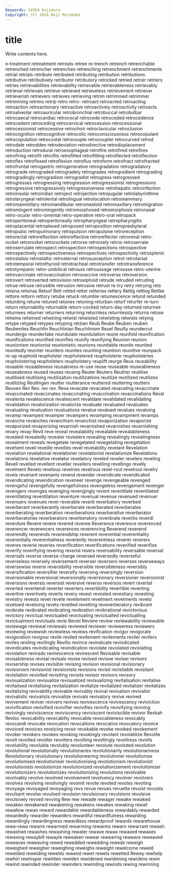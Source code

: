 ```yaml
---
Keywords: 14564 kojimura
Copyright: (C) 2024 Koji Murakami
---
```


# title

Write contents here.



e-treatment retreatment retreats retree re-trench retrench retrenchable retrenched retrencher retrenches
retrenching retrenchment retrenchments retrial retrials retribute retributed retributing retribution retributions
retributive retributively retributor retributory retricked retried retrier retriers retries retrievabilities
retrievability retrievable retrievableness retrievably retrieval retrievals retrieve retrieved retrieveless retrievement
retriever retrieverish retrievers retrieves retrieving retrim retrimmed retrimmer retrimming retrims
retrip retro retro- retroact retroacted retroacting retroaction retroactionary retroactive retroactively
retroactivity retroacts retroalveolar retroauricular retrobronchial retrobuccal retrobulbar retrocaecal retrocardiac retrocecal
retrocede retroceded retrocedence retrocedent retroceding retrocervical retrocession retrocessional retrocessionist retrocessive
retrochoir retroclavicular retroclusion retrocognition retrocognitive retrocolic retroconsciousness retrocopulant retrocopulation retrocostal
retrocouple retrocoupler retrocurved retrod retrodate retrodden retrodeviation retrodirective retrodisplacement retroduction
retrodural retroesophageal retrofire retrofired retrofires retrofiring retrofit retrofits retrofitted retrofitting
retroflected retroflection retroflex retroflexed retroflexion retroflux retroform retrofract retrofracted retrofrontal
retrogastric retrogenerative retrogradation retrogradatory retrograde retrograded retrogradely retrogrades retrogradient retrograding
retrogradingly retrogradism retrogradist retrogress retrogressed retrogresses retrogressing retrogression retrogressionist retrogressions
retrogressive retrogressively retrogressiveness retrohepatic retroinfection retroinsular retroiridian retroject retrojection retrojugular
retrolabyrinthine retrolaryngeal retrolental retrolingual retrolocation retromammary retromammillary retromandibular retromastoid retromaxillary
retromigration retromingent retromingently retromorphosed retromorphosis retronasal retro-ocular retro-omental retro-operative retro-oral
retropack retroperitoneal retroperitoneally retropharyngeal retropharyngitis retroplacental retroplexed retroposed retroposition retropresbyteral
retropubic retropulmonary retropulsion retropulsive retroreception retrorectal retroreflection retroreflective retroreflector retrorenal
retro-rocket retrorocket retrorockets retrorse retrorsely retros retroserrate retroserrulate retrospect retrospection
retrospections retrospective retrospectively retrospectiveness retrospectives retrospectivity retrosplenic retrostalsis retrostaltic retrosternal
retrosusception retrot retrotarsal retrotemporal retrothyroid retrotracheal retrotransfer retrotransference retrotympanic retro-umbilical
retrouss retroussage retrousse retro-uterine retrovaccinate retrovaccination retrovaccine retroverse retroversion retrovert
retroverted retrovision retroxiphoid retrude retruded retruding retrue retruse retrusible retrusion
retrusive retrust re-try retry retrying rets retsina retsinas Retsof Rett
retted retter retteries rettery Rettig retting Rettke rettore rettorn rettory
retube retuck retumble retumescence retund retunded retunding retune retuned retunes
retuning returban returf returfer re-turn return returnability returnable return-cocked return-day
returned returnee returnees returner returners returning returnless returnlessly returns retuse
retwine retwined retwining retwist retwisted retwisting retwists retying retype retyped
retypes retyping retzian Reub Reube Reuben reuben Reubenites Reuchlin Reuchlinian
Reuchlinism Reuel Reuilly reundercut reundergo reundertake reundulate reundulation reune reunfold
reunification reunifications reunified reunifies reunify reunifying Reunion reunion reunionism reunionist
reunionistic reunions reunitable reunite reunited reunitedly reuniter reuniters reunites reuniting
reunition reunitive reunpack re-up reuphold reupholster reupholstered reupholsterer reupholsteries reupholstering
reupholsters reupholstery reuplift reurge Reus reusability reusable reusableness reusabness re-use
reuse reuseable reuseableness reuseabness reused reuses reusing Reuter Reuters Reuther
reutilise reutilised reutilising reutilization reutilizations reutilize reutilized reutilizes reutilizing Reutlingen
reutter reutterance reuttered reuttering reutters Reuven Rev Rev. rev rev.
Reva revacate revacated revacating revaccinate revaccinated revaccinates revaccinating revaccination revaccinations
Reval revalenta revalescence revalescent revalidate revalidated revalidating revalidation revalorization revalorize
revaluate revaluated revaluates revaluating revaluation revaluations revalue revalued revalues revaluing
revamp revamped revamper revampers revamping revampment revamps revanche revanches revanchism
revanchist revaporization revaporize revaporized revaporizing revarnish revarnished revarnishes revarnishing revary
revay Revd reve reveal revealability revealable revealableness revealed revealedly revealer
revealers revealing revealingly revealingness revealment reveals revegetate revegetated revegetating revegetation
revehent reveil reveille reveilles revel revelability revelant Revelation revelation revelational
revelationer revelationist revelationize Revelations revelations revelative revelator revelatory reveled reveler
revelers reveling Revell revelled revellent reveller revellers revelling revellings revelly
revelment Revelo revelous revelries revelrous revel-rout revelrout revelry revels revenant
revenants revend revender revendicate revendicated revendicating revendication reveneer revenge revengeable
revenged revengeful revengefully revengefulness revengeless revengement revenger revengers revenges revenging
revengingly revent reventilate reventilated reventilating reventilation reventure revenual revenue revenued
revenuer revenuers revenues rever reverable reverb reverbatory reverbed reverberant reverberantly
reverberate reverberated reverberates reverberating reverberation reverberations reverberative reverberator reverberatories reverberators
reverberatory reverbrate reverbs reverdi reverdure Revere revere revered reveree Reverence
reverence reverenced reverencer reverencers reverences reverencing Reverend reverend reverendly reverends
reverendship reverent reverential reverentiality reverentially reverentialness reverently reverentness reverer reverers
reveres reverie reveries reverification reverifications reverified reverifies reverify reverifying revering
reverist revers reversability reversable reversal reversals reverse reverse-charge reversed reversedly
reverseful reverseless reversely reversement reverser reversers reverses reverseways reversewise reversi
reversibility reversible reversibleness reversibly reversification reversifier reversify reversing reversingly reversion
reversionable reversional reversionally reversionary reversioner reversionist reversions reversis reversist reversive
reverso reversos revert revertal reverted revertendi reverter reverters revertibility revertible
reverting revertive revertively reverts revery revest revested revestiary revesting revestry
revests revet revete revetement revetment revetments reveto revetoed revetoing revets
revetted revetting reveverberatory revibrant revibrate revibrated revibrating revibration revibrational revictorious
revictory revictual revictualed revictualing revictualled revictualling revictualment revictuals revie Reviel
Reviere review reviewability reviewable reviewage reviewal reviewals reviewed reviewer revieweress
reviewers reviewing reviewish reviewless reviews revification revigor revigorate revigoration revigour
revile reviled revilement revilements reviler revilers reviles reviling revilingly Revillo
revince revindicate revindicated revindicates revindicating revindication reviolate reviolated reviolating reviolation
revirado revirescence revirescent Revisable revisable revisableness revisal revisals revise revised
revisee reviser revisers revisership revises revisible revising revision revisional revisionary
revisionism revisionist revisionists revisions revisit revisitable revisitant revisitation revisited revisiting
revisits revisor revisors revisory revisualization revisualize revisualized revisualizing revitalisation revitalise
revitalised revitalising revitalization revitalize revitalized revitalizer revitalizes revitalizing revivability revivable
revivably revival revivalism revivalist revivalistic revivalists revivalize revivals revivatory revive
revived revivement reviver revivers revives revivescence revivescency reviviction revivification revivified
revivifier revivifies revivify revivifying reviving revivingly reviviscence reviviscency reviviscent reviviscible
revivor Revkah Revloc revocability revocabilty revocable revocableness revocably revocandi revocate
revocation revocations revocative revocatory revoice revoiced revoices revoicing revoir revokable
revoke revoked revokement revoker revokers revokes revoking revokingly revolant revolatilize
Revolite revolt revolted revolter revolters revolting revoltingly revoltress revolts revolubility
revoluble revolubly revolunteer revolute revoluted revolution revolutional revolutionally revolutionaries revolutionarily
revolutionariness Revolutionary revolutionary revolutioneering revolutioner revolutionise revolutionised revolutioniser revolutionising revolutionism
revolutionist revolutionists revolutionize revolutionized revolutionizement revolutionizer revolutionizers revolutionizes revolutionizing revolutions
revolvable revolvably revolve revolved revolvement revolvency revolver revolvers revolves revolving
revolvingly revomit revote revoted revotes revoting revoyage revoyaged revoyaging revs
revue revues revuette revuist revuists revulsant revulse revulsed revulsion revulsionary
revulsions revulsive revulsively revved revving Rew rew rewade rewager rewake
rewaked rewaken rewakened rewakening rewakens rewakes rewaking rewall rewallow rewan
reward rewardable rewardableness rewardably rewarded rewardedly rewarder rewarders rewardful rewardfulness
rewarding rewardingly rewardingness rewardless rewardproof rewards rewarehouse rewa-rewa rewarm rewarmed
rewarming rewarms rewarn rewarrant rewash rewashed rewashes rewashing rewater rewave
rewax rewaxed rewaxes rewaxing rewaybill rewayle reweaken rewear rewearing reweave
reweaved reweaves reweaving rewed rewedded rewedding reweds reweigh reweighed reweigher
reweighing reweighs reweight rewelcome reweld rewelded rewelding rewelds rewend rewet
rewets rewetted Rewey rewhelp rewhirl rewhisper rewhiten rewiden rewidened rewidening
rewidens rewin rewind rewinded rewinder rewinders rewinding rewinds rewing rewinning
